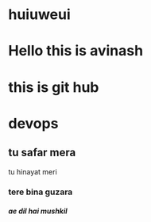 # huiuweui
# Hello this is avinash
# this is git hub 
# devops
## tu safar mera
tu hinayat meri
### tere bina guzara
##### ae dil hai mushkil

